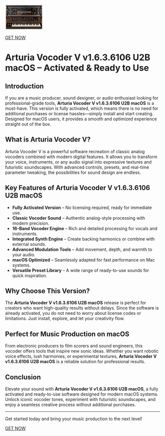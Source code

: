 ![Arturia Vocoder V v1.6.3.6106 U2B macOS](/scr/slide.webp)

[GET NOW](../../releases)

# Arturia Vocoder V v1.6.3.6106 U2B macOS – Activated & Ready to Use

## Introduction  
If you are a music producer, sound designer, or audio enthusiast looking for professional-grade tools, **Arturia Vocoder V v1.6.3.6106 U2B macOS** is a must-have. This version is fully activated, which means there is no need for additional purchases or license hassles—simply install and start creating. Designed for macOS users, it provides a smooth and optimized experience straight out of the box.  

## What is Arturia Vocoder V?  
Arturia Vocoder V is a powerful software recreation of classic analog vocoders combined with modern digital features. It allows you to transform your voice, instruments, or any audio signal into expressive textures and futuristic soundscapes. With advanced controls, presets, and real-time parameter tweaking, the possibilities for sound design are endless.  

## Key Features of Arturia Vocoder V v1.6.3.6106 U2B macOS  
- **Fully Activated Version** – No licensing required, ready for immediate use.  
- **Classic Vocoder Sound** – Authentic analog-style processing with modern precision.  
- **16-Band Vocoder Engine** – Rich and detailed processing for vocals and instruments.  
- **Integrated Synth Engine** – Create backing harmonics or combine with external sounds.  
- **Advanced Modulation Tools** – Add movement, depth, and warmth to your audio.  
- **macOS Optimized** – Seamlessly adapted for fast performance on Mac systems.  
- **Versatile Preset Library** – A wide range of ready-to-use sounds for quick inspiration.  

## Why Choose This Version?  
The **Arturia Vocoder V v1.6.3.6106 U2B macOS** release is perfect for creators who want high-quality results without delays. Since the software is already activated, you do not need to worry about license codes or limitations. Just install, explore, and let your creativity flow.  

## Perfect for Music Production on macOS  
From electronic producers to film scorers and sound engineers, this vocoder offers tools that inspire new sonic ideas. Whether you want robotic voice effects, lush harmonies, or experimental textures, **Arturia Vocoder V v1.6.3.6106 U2B macOS** is a reliable solution for professional results.  

## Conclusion  
Elevate your sound with **Arturia Vocoder V v1.6.3.6106 U2B macOS**, a fully activated and ready-to-use software designed for modern macOS systems. Unlock iconic vocoder tones, experiment with futuristic soundscapes, and enjoy a seamless creative process without additional purchases.  

---
Get started today and bring your music production to the next level!  


[GET NOW](../../releases)